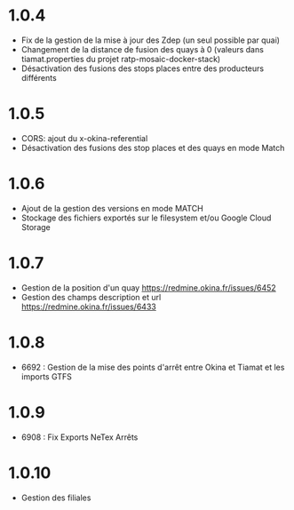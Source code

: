 # 1.0.4
- Fix de la gestion de la mise à jour des Zdep (un seul possible par quai)
- Changement de la distance de fusion des quays à 0 (valeurs dans tiamat.properties du projet ratp-mosaic-docker-stack)
- Désactivation des fusions des stops places entre des producteurs différents

# 1.0.5
- CORS: ajout du x-okina-referential
- Désactivation des fusions des stop places et des quays en mode Match

# 1.0.6
- Ajout de la gestion des versions en mode MATCH
- Stockage des fichiers exportés sur le filesystem et/ou Google Cloud Storage

# 1.0.7
- Gestion de la position d'un quay https://redmine.okina.fr/issues/6452
- Gestion des champs description et url https://redmine.okina.fr/issues/6433

# 1.0.8
- 6692 : Gestion de la mise des points d'arrêt entre Okina et Tiamat et les imports GTFS

# 1.0.9
- 6908 : Fix Exports NeTex Arrêts

# 1.0.10
- Gestion des filiales